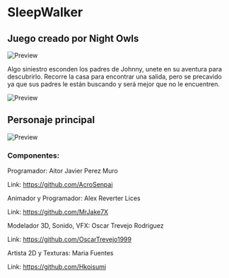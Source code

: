 # SleepWalker
## Juego creado por Night Owls

![Preview](https://github.com/AcroSenpai/SleepWalker/blob/master/ConceptArt/Logo.png)

Algo siniestro esconden los padres de Johnny, unete en su aventura para descubrirlo. Recorre la casa para encontrar una salida, pero se precavido ya que sus padres le están buscando y será mejor que no le encuentren.


![Preview](https://github.com/AcroSenpai/SleepWalker/blob/master/Mockups/Mockup1.jpg)

## Personaje principal 
![Preview](https://github.com/AcroSenpai/SleepWalker/blob/master/ConceptArt/Personajes/concept_protanista.png)


### Componentes: 

Programador: Aitor Javier Perez Muro

Link: https://github.com/AcroSenpai

Animador y Programador: Alex Reverter Lices

Link: https://github.com/MrJake7X

Modelador 3D, Sonido, VFX: Oscar Trevejo Rodriguez

Link: https://github.com/OscarTrevejo1999

Artista 2D y Texturas: Maria Fuentes

Link: https://github.com/Hkoisumi
